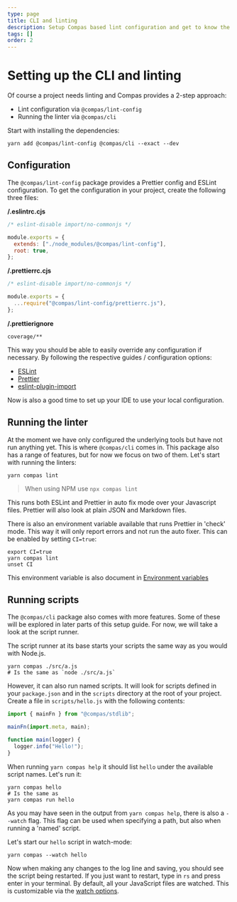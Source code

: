 ```yaml
---
type: page
title: CLI and linting
description: Setup Compas based lint configuration and get to know the CLI
tags: []
order: 2
---
```


# Setting up the CLI and linting

Of course a project needs linting and Compas provides a 2-step approach:

- Lint configuration via `@compas/lint-config`
- Running the linter via `@compas/cli`

Start with installing the dependencies:

```shell
yarn add @compas/lint-config @compas/cli --exact --dev
```

## Configuration

The `@compas/lint-config` package provides a Prettier config and ESLint
configuration. To get the configuration in your project, create the following
three files:

**/.eslintrc.cjs**

```js
/* eslint-disable import/no-commonjs */

module.exports = {
  extends: ["./node_modules/@compas/lint-config"],
  root: true,
};
```

**/.prettierrc.cjs**

```js
/* eslint-disable import/no-commonjs */

module.exports = {
  ...require("@compas/lint-config/prettierrc.js"),
};
```

**/.prettierignore**

```ignorelang
coverage/**
```

This way you should be able to easily override any configuration if necessary.
By following the respective guides / configuration options:

- [ESLint](https://eslint.org/docs/user-guide/configuring#configuring-rules)
- [Prettier](https://prettier.io/docs/en/options.html)
- [eslint-plugin-import](https://github.com/benmosher/eslint-plugin-import/)

Now is also a good time to set up your IDE to use your local configuration.

## Running the linter

At the moment we have only configured the underlying tools but have not run
anything yet. This is where `@compas/cli` comes in. This package also has a
range of features, but for now we focus on two of them. Let's start with running
the linters:

```shell
yarn compas lint
```

> When using NPM use `npx compas lint`

This runs both ESLint and Prettier in auto fix mode over your Javascript files.
Prettier will also look at plain JSON and Markdown files.

There is also an environment variable available that runs Prettier in 'check'
mode. This way it will only report errors and not run the auto fixer. This can
be enabled by setting `CI=true`:

```shell
export CI=true
yarn compas lint
unset CI
```

This environment variable is also document in [Environment variables](TODO)

## Running scripts

The `@compas/cli` package also comes with more features. Some of these will be
explored in later parts of this setup guide. For now, we will take a look at the
script runner.

The script runner at its base starts your scripts the same way as you would with
Node.js.

```shell
yarn compas ./src/a.js
# Is the same as `node ./src/a.js`
```

However, it can also run named scripts. It will look for scripts defined in your
`package.json` and in the `scripts` directory at the root of your project.
Create a file in `scripts/hello.js` with the following contents:

```js
import { mainFn } from "@compas/stdlib";

mainFn(import.meta, main);

function main(logger) {
  logger.info("Hello!");
}
```

When running `yarn compas help` it should list `hello` under the available
script names. Let's run it:

```shell
yarn compas hello
# Is the same as
yarn compas run hello
```

As you may have seen in the output from `yarn compas help`, there is also a
`--watch` flag. This flag can be used when specifying a path, but also when
running a 'named' script.

Let's start our `hello` script in watch-mode:

```shell
yarn compas --watch hello
```

Now when making any changes to the log line and saving, you should see the
script being restarted. If you just want to restart, type in `rs` and press
enter in your terminal. By default, all your JavaScript files are watched. This
is customizable via the [watch options](TODO).
